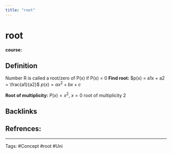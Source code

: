 ```yaml
---
title: "root"
---
```


# root
**course:**
## Definition
Number R is called a root/zero of P(x) if P(x) = 0
**Find root:** 
$p(x) = a1x + a2 = \frac{a1}{a2}$
$p(x)=ax^2+bx+c$

**Root of multiplicity:**
$P(x)=x^2$, $x=0$
root of multiplicity 2
## Backlinks

## Refrences:

---
Tags: #Concept #root #Uni 